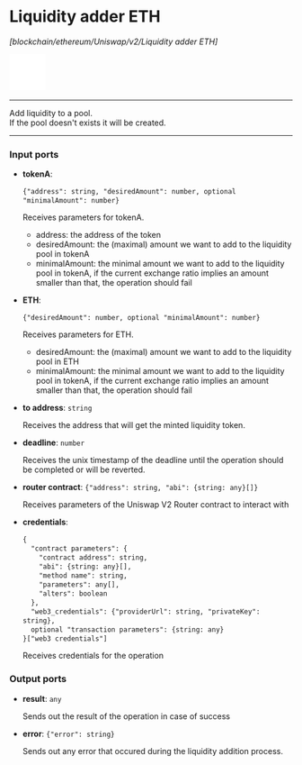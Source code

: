 # Liquidity adder ETH

_[blockchain/ethereum/Uniswap/v2/Liquidity adder ETH]_

![icon](</assets/icons/6e06ed83-301e-41ca-bae9-1257efb8e703.png>)

---

Add liquidity to a pool.<br>
If the pool doesn't exists it will be created.<br>

---

### Input ports

* __tokenA__: 
    ```
    {"address": string, "desiredAmount": number, optional "minimalAmount": number}
    ```

    Receives parameters for tokenA.<br>
    - address: the address of the token<br>
    - desiredAmount: the (maximal) amount we want to add to the liquidity pool in tokenA<br>
    - minimalAmount: the minimal amount we want to add to the liquidity pool in tokenA, if the current exchange ratio implies an amount smaller than that, the operation should fail<br>


* __ETH__: 
    ```
    {"desiredAmount": number, optional "minimalAmount": number}
    ```

    Receives parameters for ETH.<br>
    - desiredAmount: the (maximal) amount we want to add to the liquidity pool in ETH<br>
    - minimalAmount: the minimal amount we want to add to the liquidity pool in tokenA, if the current exchange ratio implies an amount smaller than that, the operation should fail<br>


* __to address__: ` string `

    Receives the address that will get the minted liquidity token.<br>


* __deadline__: ` number `

    Receives the unix timestamp of the deadline until the operation should be completed or will be reverted.<br>


* __router contract__: ` {"address": string, "abi": {string: any}[]} `

    Receives parameters of the Uniswap V2 Router contract to interact with<br>


* __credentials__: 
    ```
    {
      "contract parameters": {
        "contract address": string,
        "abi": {string: any}[],
        "method name": string,
        "parameters": any[],
        "alters": boolean
      },
      "web3_credentials": {"providerUrl": string, "privateKey": string},
      optional "transaction parameters": {string: any}
    }["web3 credentials"]
    ```

    Receives credentials for the operation<br>

### Output ports

* __result__: ` any `

    Sends out the result of the operation in case of success<br>


* __error__: ` {"error": string} `

    Sends out any error that occured during the liquidity addition process.<br>

